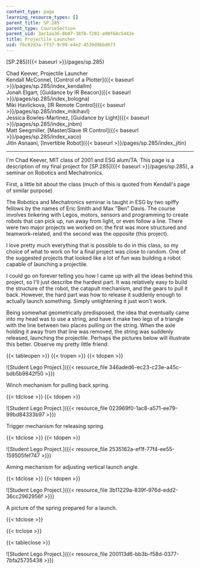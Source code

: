 ```yaml
---
content_type: page
learning_resource_types: []
parent_title: SP.285
parent_type: CourseSection
parent_uid: 3ac1aa36-8b07-38f8-f202-a90f68c5443e
title: Projectile Launcher
uid: fbc62d3a-ff37-9c99-e4e2-4539d9bbd673
---
```


[SP.285]({{< baseurl >}}/pages/sp.285)

Chad Keever, Projectile Launcher  
Kendall McConnel, [Control of a Plotter]({{< baseurl >}}/pages/sp.285/index_kendallm)  
Jonah Elgart, [Guidance by IR Beacon]({{< baseurl >}}/pages/sp.285/index_bologna)  
Miki Havlickova, [IR Remote Control]({{< baseurl >}}/pages/sp.285/index_mikihavl)  
Jessica Bowles-Martinez, [Guidance by Light]({{< baseurl >}}/pages/sp.285/index_jnbm)  
Matt Seegmiller, [Master/Slave IR Control]({{< baseurl >}}/pages/sp.285/index_xaco)  
Jitin Asnaani, [Invertible Robot]({{< baseurl >}}/pages/sp.285/index_jitin)

* * *

I'm Chad Keever, MIT class of 2001 and ESG alum/TA. This page is a description of my final project for [SP.285]({{< baseurl >}}/pages/sp.285), a seminar on Robotics and Mechatronics.

First, a little bit about the class (much of this is quoted from Kendall's page of similar purpose)

The Robotics and Mechatronics seminar is taught in ESG by two spiffy fellows by the names of Eric Smith and Max "Ben" Davis. The course involves tinkering with Legos, motors, sensors and programming to create robots that can pick up, run away from light, or even follow a line. There were two major projects we worked on: the first was more structured and teamwork-related, and the second was the opposite (this project).

I love pretty much everything that is possible to do in this class, so my choice of what to work on for a final project was close to random. One of the suggested projects that looked like a lot of fun was building a robot capable of launching a projectile.

I could go on forever telling you how I came up with all the ideas behind this project, so I'll just describe the hardest part. It was relatively easy to build the structure of the robot, the catapult mechanism, and the gears to pull it back. However, the hard part was how to release it suddenly enough to actually launch something. Simply untightening it just won't work.

Being somewhat geometrically predisposed, the idea that eventually came into my head was to use a string, and have it make two legs of a triangle with the line between two places pulling on the string. When the axle holding it away from that line was removed, the string was suddenly released, launching the projectile. Perhaps the pictures below will illustrate this better. Observe my pretty little friend:

{{< tableopen >}}
{{< tropen >}}
{{< tdopen >}}


![Student Lego Project.]({{< resource_file 346aded6-ec23-c23e-a45c-bdb5b9842f50 >}})

Winch mechanism for pulling back spring.


{{< tdclose >}}
{{< tdopen >}}


![Student Lego Project.]({{< resource_file 023969f0-1ac8-a571-ee79-99bd84333b97 >}})

Trigger mechanism for releasing spring.


{{< tdclose >}}
{{< tdopen >}}


![Student Lego Project.]({{< resource_file 2535162a-ef1f-77f4-ee55-159505fef747 >}})

Aiming mechanism for adjusting vertical launch angle.


{{< tdclose >}}
{{< tdopen >}}


![Student Lego Project.]({{< resource_file 3b11229a-839f-976d-edd2-36cc2962956f >}})

A picture of the spring prepared for a launch.


{{< tdclose >}}

{{< trclose >}}

{{< tableclose >}}

![Student Lego Project.]({{< resource_file 200113d6-bb3b-f58d-0377-7bfa25735438 >}})